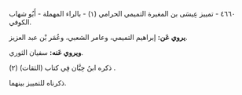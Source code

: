 ٤٦٦٠ - تمييز عِيسَى بن المغيرة التميمي الحرامي (١) - بالراء المهملة - أَبُو شهاب الكوفي.

**يروي عَن:** إبراهيم التميمي، وعامر الشعبي، وعُمَر بْن عبد العزيز.

**ويروي عَنه:** سفيان الثوري.

ذكره ابنُ حِبَّان فِي كتاب (الثقات) (٢) .

ذكرناه للتمييز بينهما.